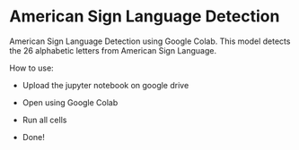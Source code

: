 # American Sign Language Detection


American Sign Language Detection using Google Colab. This model detects the 26 alphabetic letters from American Sign Language.


How to use:
    
    
- Upload the jupyter notebook on google drive
    
    
- Open using Google Colab
    
    
- Run all cells
    
    
- Done!
